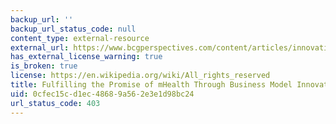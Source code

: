 ```yaml
---
backup_url: ''
backup_url_status_code: null
content_type: external-resource
external_url: https://www.bcgperspectives.com/content/articles/innovation_medical_devices_technology_fulfilling_promise_mhealth_business_model_innovation/
has_external_license_warning: true
is_broken: true
license: https://en.wikipedia.org/wiki/All_rights_reserved
title: Fulfilling the Promise of mHealth Through Business Model Innovation
uid: 0cfec15c-d1ec-4868-9a56-2e3e1d98bc24
url_status_code: 403
---
```

